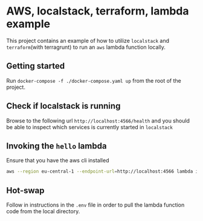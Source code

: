 # AWS, localstack, terraform, lambda example
This project contains an example of how to utilize `localstack` and `terraform`(with terragrunt) to run an `aws` lambda function locally.

## Getting started
Run `docker-compose -f ./docker-compose.yaml up` from the root of the project.

## Check if localstack is running
Browse to the following url `http://localhost:4566/health` and you should be able to inspect which services is currently started in `localstack`

## Invoking the `hello` lambda
Ensure that you have the aws cli installed

```bash
aws --region eu-central-1 --endpoint-url=http://localhost:4566 lambda invoke --function hello --payload '{}' output.json
```

## Hot-swap 
Follow in instructions in the `.env` file in order to pull the lambda function code from the local directory.